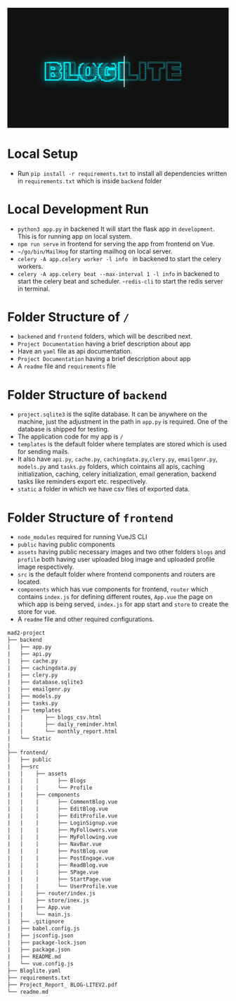 ![BlogLite](bloglite.png)

# Local Setup

- Run `pip install -r requirements.txt` to install all dependencies written in `requirements.txt` which is inside `backend` folder

# Local Development Run

- `python3 app.py` in backened It will start the flask app in `development`. This is for running app on local system.
- `npm run serve` in frontend for serving the app from frontend on Vue.
- `~/go/bin/MailHog` for starting mailhog on local server.
- `celery -A app.celery worker -l info ` in backened to start the celery workers.
- `celery -A app.celery beat --max-interval 1 -l info` in backened to start the celery beat and scheduler. -`redis-cli` to start the redis server in terminal.

# Folder Structure of `/`

- `backened` and `frontend` folders, which will be described next.
- `Project Documentation` having a brief description about app
- Have an `yaml` file as api documentation.
- `Project Documentation` having a brief description about app
- A `readme` file and `requirements` file

# Folder Structure of `backend`

- `project.sqlite3` is the sqlite database. It can be anywhere on the machine, just the adjustment in the path in `app.py` is required. One of the database is shipped for testing.
- The application code for my app is `/`
- `templates` is the default folder where templates are stored which is used for sending mails.
- It also have `api.py`, `cache.py`, `cachingdata.py`,`clery.py`, `emailgenr.py`, `models.py` and `tasks.py` folders, which cointains all apis, caching initialization, caching, celery initialization, email generation, backend tasks like reminders export etc. respectively.
- `static` a folder in which we have csv files of exported data.

# Folder Structure of `frontend`

- `node_modules` required for running VueJS CLI
- `public` having public components
- `assets` having public necessary images and two other folders `blogs` and `profile` both having user uploaded blog image and uploaded profile image respectively.
- `src` is the default folder where frontend components and routers are located.
- `components` which has vue components for frontend, `router` which contains `index.js` for defining different routes, `App.vue` the page on which app is being served, `index.js` for app start and `store` to create the store for vue.
- A `readme` file and other required configurations.

```
mad2-project
├── backend
|   ├── app.py
|   ├── api.py
|   ├── cache.py
|   ├── cachingdata.py
|   ├── clery.py
|   ├── database.sqlite3
|   ├── emailgenr.py
|   ├── models.py
|   ├── tasks.py
|   ├── templates
|   |       ├── blogs_csv.html
|   |       ├── daily_reminder.html
|   |       └── monthly_report.html
|   └── Static
|
├── frontend/
│   ├── public
|   ├──src
|   |    ├── assets
|   |    |      ├── Blogs
|   |    |      └── Profile
|   |    ├── components
|   |    |      ├── CommentBlog.vue
|   |    |      ├── EditBlog.vue
|   |    |      ├── EditProfile.vue
|   |    |      ├── LoginSignup.vue
|   |    |      ├── MyFollowers.vue
|   |    |      ├── MyFollowing.vue
|   |    |      ├── NavBar.vue
|   |    |      ├── PostBlog.vue
|   |    |      ├── PostEngage.vue
|   |    |      ├── ReadBlog.vue
|   |    |      ├── SPage.vue
|   |    |      ├── StartPage.vue
|   |    |      └── UserProfile.vue
|   |    ├── router/index.js
|   |    ├── store/inex.js
|   |    ├── App.vue
|   |    └── main.js
|   ├── .gitignore
|   ├── babel.config.js
|   ├── jsconfig.json
|   ├── package-lock.json
|   ├── package.json
|   ├── README.md
|   └── vue.config.js
├── Bloglite.yaml
├── requirements.txt
├── Project_Report_ BLOG-LITEV2.pdf
└── readme.md

```
